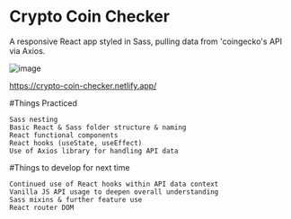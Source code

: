 # Crypto Coin Checker

A responsive React app styled in Sass, pulling data from 'coingecko's API via Axios.

![image](https://user-images.githubusercontent.com/83171355/138713064-f06b9382-acca-4418-9535-f0ca63ea2703.png)

https://crypto-coin-checker.netlify.app/

#Things Practiced

    Sass nesting
    Basic React & Sass folder structure & naming
    React functional components
    React hooks (useState, useEffect)
    Use of Axios library for handling API data
    
#Things to develop for next time

    Continued use of React hooks within API data context
    Vanilla JS API usage to deepen overall understanding
    Sass mixins & further feature use
    React router DOM
    
